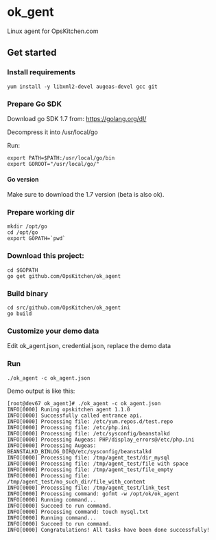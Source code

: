 # ok_gent
Linux agent for OpsKitchen.com

## Get started
### Install requirements
    yum install -y libxml2-devel augeas-devel gcc git

### Prepare Go SDK
Download go SDK 1.7 from: https://golang.org/dl/

Decompress it into /usr/local/go

Run:

    export PATH=$PATH:/usr/local/go/bin
    export GOROOT="/usr/local/go/"

#### Go version
Make sure to download the 1.7 version (beta is also ok).

### Prepare working dir

    mkdir /opt/go
    cd /opt/go
    export GOPATH=`pwd`


### Download this project:

    cd $GOPATH
    go get github.com/OpsKitchen/ok_agent

### Build binary

    cd src/github.com/OpsKitchen/ok_agent
    go build

### Customize your demo data

Edit ok_agent.json, credential.json, replace the demo data

### Run

    ./ok_agent -c ok_agent.json

Demo output is like this:

    [root@dev67 ok_agent]# ./ok_agent -c ok_agent.json
    INFO[0000] Runing opskitchen agent 1.1.0
    INFO[0000] Successfully called entrance api.
    INFO[0000] Processing file: /etc/yum.repos.d/test.repo
    INFO[0000] Processing file: /etc/php.ini
    INFO[0000] Processing file: /etc/sysconfig/beanstalkd
    INFO[0000] Processing Augeas: PHP/display_errors@/etc/php.ini
    INFO[0000] Processing Augeas: BEANSTALKD_BINLOG_DIR@/etc/sysconfig/beanstalkd
    INFO[0000] Processing file: /tmp/agent_test/dir_mysql
    INFO[0000] Processing file: /tmp/agent_test/file with space
    INFO[0000] Processing file: /tmp/agent_test/file_empty
    INFO[0000] Processing file: /tmp/agent_test/no_such_dir/file_with_content
    INFO[0000] Processing file: /tmp/agent_test/link_test
    INFO[0000] Processing command: gofmt -w /opt/ok/ok_agent
    INFO[0000] Running command...
    INFO[0000] Succeed to run command.
    INFO[0000] Processing command: touch mysql.txt
    INFO[0000] Running command...
    INFO[0000] Succeed to run command.
    INFO[0000] Congratulations! All tasks have been done successfully!